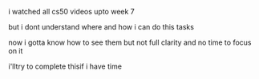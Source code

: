 i watched all cs50 videos upto week 7

but i dont understand where and how i can do this tasks

now i gotta know how to see them but not full clarity and no time to focus on it 

i'lltry to complete thisif i have time
